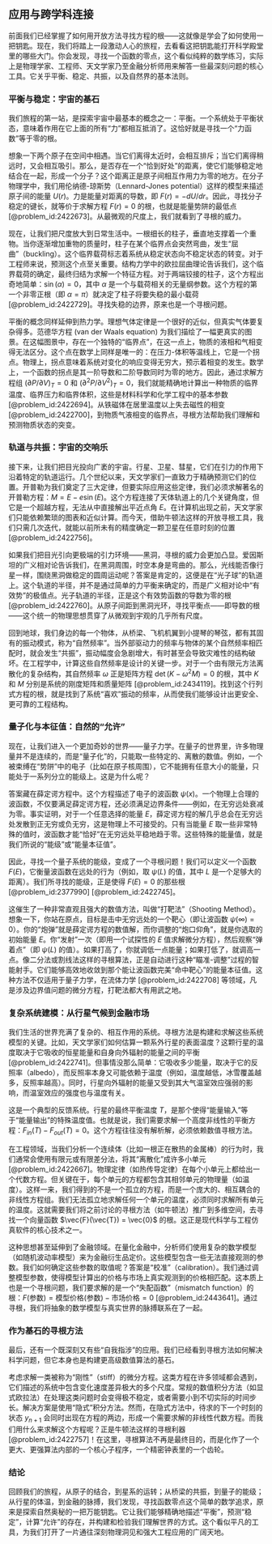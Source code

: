 ## 应用与跨学科连接

前面我们已经掌握了如何用开放方法寻找方程的根——这就像是学会了如何使用一把钥匙。现在，我们将踏上一段激动人心的旅程，去看看这把钥匙能打开科学殿堂里的哪些大门。你会发现，寻找一个函数的零点，这个看似纯粹的数学练习，实际上是物理学家、工程师、天文学家乃至金融分析师用来解答一些最深刻问题的核心工具。它关乎平衡、稳定、共振，以及自然界的基本法则。

### 平衡与稳定：宇宙的基石

我们旅程的第一站，是探索宇宙中最基本的概念之一：平衡。一个系统处于平衡状态，意味着作用在它上面的所有“力”都相互抵消了。这恰好就是寻找一个“力函数”等于零的根。

想象一下两个原子在空间中相遇。当它们离得太近时，会相互排斥；当它们离得稍远时，又会相互吸引。那么，是否存在一个“恰到好处”的距离，使它们能够稳定地结合在一起，形成一个分子？这个距离正是原子间相互作用力为零的地方。在分子物理学中，我们用伦纳德-琼斯势（Lennard-Jones potential）这样的模型来描述原子间的能量 $U(r)$。力是能量对距离的导数，即 $F(r) = -dU/dr$。因此，寻找分子稳定的键长，就等价于求解方程 $F(r) = 0$ 的根，也就是能量势阱的最低点 [@problem_id:2422673]。从最微观的尺度上，我们就看到了寻根的威力。

现在，让我们把尺度放大到日常生活中。一根细长的柱子，垂直地支撑着一个重物。当你逐渐增加重物的质量时，柱子在某个临界点会突然弯曲，发生“屈曲”（buckling）。这个临界载荷标志着系统从稳定状态向不稳定状态的转变。对于工程师来说，预测这个点至关重要。结构力学中的欧拉屈曲理论告诉我们，这个临界载荷的确定，最终归结为求解一个特征方程。对于两端铰接的柱子，这个方程出奇地简单：$\sin(\alpha) = 0$，其中 $\alpha$ 是一个与载荷相关的无量纲参数。这个方程的第一个非零正根（即 $\alpha = \pi$）就决定了柱子将要失稳的最小载荷 [@problem_id:2422729]。寻找失稳的边界，原来也是一个寻根问题。

平衡的概念同样延伸到热力学。理想气体定律是一个很好的近似，但真实气体要复杂得多。范德华方程 (van der Waals equation) 为我们描绘了一幅更真实的图景。在这幅图景中，存在一个独特的“临界点”，在这一点上，物质的液相和气相变得无法区分。这个点在数学上同样是唯一的：在压力-体积等温线上，它是一个拐点。物理上，拐点意味着系统对变化的响应变得无穷大，预示着相变的发生。数学上，一个函数的拐点是其一阶导数和二阶导数同时为零的地方。因此，通过求解方程组 $(\partial P / \partial V)_T = 0$ 和 $(\partial^2 P / \partial V^2)_T = 0$，我们就能精确地计算出一种物质的临界温度、临界压力和临界体积，这些是材料科学和化学工程中的基本参数 [@problem_id:2422694]。从铁磁体在居里温度以上失去磁性的相变 [@problem_id:2422700]，到物质气液相变的临界点，寻根方法帮助我们理解和预测物质状态的突变。

### 轨道与共振：宇宙的交响乐

接下来，让我们把目光投向广袤的宇宙。行星、卫星、彗星，它们在引力的作用下沿着特定的轨道运行。几个世纪以来，天文学家们一直致力于精确预测它们的位置。开普勒为我们奠定了三大定律，但要实际应用这些定律，我们必须求解著名的开普勒方程：$M = E - e \sin(E)$。这个方程连接了天体轨道上的几个关键角度，但它是一个超越方程，无法从中直接解出平近点角 $E$。在计算机出现之前，天文学家们只能依赖繁琐的图表和近似计算。而今天，借助牛顿法这样的开放寻根工具，我们只需几次迭代，就能以前所未有的精度确定一颗卫星在任意时刻的位置 [@problem_id:2422756]。

如果我们把目光引向更极端的引力环境——黑洞，寻根的威力会更加凸显。爱因斯坦的广义相对论告诉我们，在黑洞周围，时空本身是弯曲的。那么，光线能否像行星一样，围绕黑洞做稳定的圆周运动呢？答案是肯定的，这便是在“光子球”的轨道上。这个轨道的半径，并不是通过简单的力平衡来确定的，而是广义相对论中“有效势”的极值点。光子轨道的半径，正是这个有效势函数的导数为零的根 [@problem_id:2422760]。从原子间距到黑洞光环，寻找平衡点——即导数的根——这个统一的物理思想贯穿了从微观到宇观的几乎所有尺度。

回到地球，我们身边的每一个物体，从桥梁、飞机机翼到小提琴的琴弦，都有其固有的振动模式，称为“自然频率”。当外部驱动力的频率与物体的某个自然频率相匹配时，就会发生“共振”，振动幅度会急剧增大，有时甚至会导致灾难性的结构破坏。在工程学中，计算这些自然频率是设计的关键一步。对于一个由有限元方法离散化的复杂结构，其自然频率 $\omega$ 正是矩阵方程 $\det(K - \omega^2 M) = 0$ 的根，其中 $K$ 和 $M$ 分别是系统的刚度矩阵和质量矩阵 [@problem_id:2434119]。找到这个行列式方程的根，就是找到了系统“喜欢”振动的频率，从而使我们能够设计出更安全、更可靠的工程结构。

### 量子化与本征值：自然的“允许”

现在，让我们进入一个更加奇妙的世界——量子力学。在量子的世界里，许多物理量并不是连续的，而是“量子化”的，只能取一些特定的、离散的数值。例如，一个被束缚在“势阱”中的电子（比如在原子核周围），它不能拥有任意大小的能量，只能处于一系列分立的能级上。这是为什么呢？

答案藏在薛定谔方程中。这个方程描述了电子的波函数 $\psi(x)$。一个物理上合理的波函数，不仅要满足薛定谔方程，还必须满足边界条件——例如，在无穷远处衰减为零。事实证明，对于一个任意选择的能量 $E$，薛定谔方程的解几乎总会在无穷远处发散到正无穷或负无穷，这是物理上不可接受的。只有当能量 $E$ 取一些非常特殊的值时，波函数才能“恰好”在无穷远处平稳地趋于零。这些特殊的能量值，就是我们所说的“能级”或“能量本征值”。

因此，寻找一个量子系统的能级，变成了一个寻根问题！我们可以定义一个函数 $F(E)$，它衡量波函数在远处的行为（例如，取 $\psi(L)$ 的值，其中 $L$ 是一个足够大的距离）。我们所寻找的能级，正是使得 $F(E)=0$ 的那些根 [@problem_id:2377990] [@problem_id:2422745]。

这催生了一种非常直观且强大的数值方法，叫做“打靶法”（Shooting Method）。想象一下，你站在原点，目标是击中无穷远处的一个靶心（即让波函数 $\psi(\infty)=0$）。你的“炮弹”就是薛定谔方程的数值解，而你调整的“炮口仰角”，就是你选取的初始能量 $E$。你“发射”一次（即用一个试探性的 $E$ 值求解微分方程），然后观察“弹着点”（即 $\psi(L)$ 的值）。如果打高了，你就调低一点能量；如果打低了，就调高一点。像二分法或割线法这样的寻根算法，正是自动进行这种“瞄准-调整”过程的智能射手。它们能够高效地收敛到那个能让波函数完美“命中靶心”的能量本征值。这种方法不仅适用于量子力学，在流体力学 [@problem_id:2422708] 等领域，凡是涉及边界值问题的微分方程，打靶法都大有用武之地。

### 复杂系统建模：从行星气候到金融市场

我们生活的世界充满了复杂的、相互作用的系统。寻根方法是构建和求解这些系统模型的关键。比如，天文学家们如何估算一颗系外行星的表面温度？这颗行星的温度取决于它吸收的恒星能量和自身向外辐射的能量之间的平衡 [@problem_id:2422741]。但事情没那么简单：它吸收多少能量，取决于它的反照率（albedo），而反照率本身又可能依赖于温度（例如，温度越低，冰雪覆盖越多，反照率越高）。同时，行星向外辐射的能量又受到其大气温室效应强弱的影响，而温室效应的强度也与温度有关。

这是一个典型的反馈系统。行星的最终平衡温度 $T$，是那个使得“能量输入”等于“能量输出”的特殊温度值。也就是说，我们需要求解一个高度非线性的平衡方程：$F_{in}(T) - F_{out}(T) = 0$。这个方程往往没有解析解，必须依赖数值寻根方法。

在工程领域，当我们分析一个连续体（比如一根正在散热的金属棒）的行为时，我们通常会使用有限元或有限差分法，将其“离散化”成许多小单元 [@problem_id:2422667]。物理定律（如热传导定律）在每个小单元上都给出一个代数方程。但关键在于，每个单元的方程都包含其相邻单元的物理量（如温度）。这样一来，我们得到的不是一个孤立的方程，而是一个庞大的、相互耦合的非线性方程组。我们无法孤立地求解任何一个单元的温度，必须同时求解所有单元的温度。这就需要我们将之前讨论的寻根方法（如牛顿法）推广到多维空间，去寻找一个向量函数 $\vec{F}(\vec{T}) = \vec{0}$ 的根。这正是现代科学与工程仿真软件的核心技术之一。

这种思想甚至延伸到了金融领域。在量化金融中，分析师们使用复杂的数学模型（如随机波动率模型）来为金融衍生品定价。这些模型包含一些无法直接观测的参数。我们如何确定这些参数的取值呢？答案是“校准”（calibration）。我们通过调整模型参数，使得模型计算出的价格与市场上真实观测到的价格相匹配。这本质上也是一个寻根问题，我们要求解的是一个“失配函数”（mismatch function）的根：$F(\text{参数}) = \text{模型价格}(\text{参数}) - \text{市场价格} = 0$ [@problem_id:2443641]。通过寻根，我们将抽象的数学模型与真实世界的脉搏联系在了一起。

### 作为基石的寻根方法

最后，还有一个既深刻又有些“自我指涉”的应用。我们已经看到寻根方法如何解决科学问题，但它本身也是构建更高级数值算法的基石。

考虑求解一类被称为“刚性”（stiff）的微分方程。这类方程在许多领域都会遇到，它们描述的系统中包含变化速度差异极大的多个尺度。常规的数值积分方法（如显式欧拉法）在处理这类问题时会变得极不稳定，或者需要小到不切实际的时间步长。解决方案是使用“隐式”积分方法。然而，在隐式方法中，待求的下一个时刻的状态 $y_{n+1}$ 会同时出现在方程的两边，形成一个需要求解的非线性代数方程。而我们用什么来求解这个方程呢？正是牛顿法这样的寻根利器 [@problem_id:2422757]！在这里，寻根算法不再是最终目的，而是化作了一个更大、更强算法内部的一个核心子程序，一个精密钟表里的一个齿轮。

### 结论

回顾我们的旅程，从原子的结合，到星系的运转；从桥梁的共振，到量子的能级；从行星的体温，到金融的脉搏，我们发现，寻找函数零点这个简单的数学追求，原来是探索自然奥秘的一把万能钥匙。它让我们能够精确地描述“平衡”，预测“稳定”，计算“允许”的存在，并构建和检验我们理解世界的方式。这个看似平凡的工具，为我们打开了一片通往深刻物理洞见和强大工程应用的广阔天地。